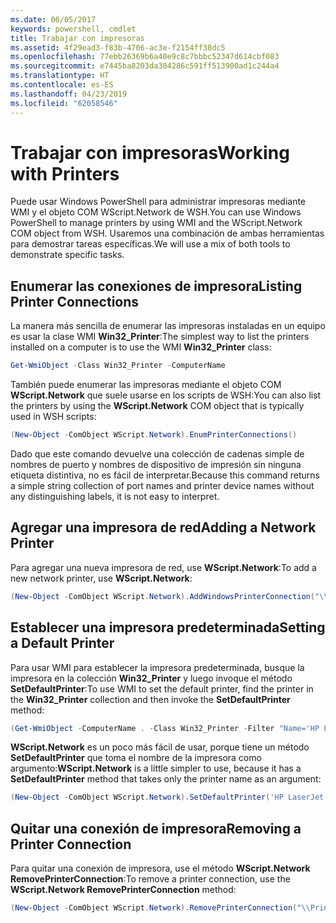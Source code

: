 ```yaml
---
ms.date: 06/05/2017
keywords: powershell, cmdlet
title: Trabajar con impresoras
ms.assetid: 4f29ead3-f83b-4706-ac3e-f2154ff38dc5
ms.openlocfilehash: 77ebb26369b6a40e9c8c7bbbc52347d614cbf083
ms.sourcegitcommit: e7445ba8203da304286c591ff513900ad1c244a4
ms.translationtype: HT
ms.contentlocale: es-ES
ms.lasthandoff: 04/23/2019
ms.locfileid: "62058546"
---
```

# <a name="working-with-printers"></a><span data-ttu-id="49fdf-103">Trabajar con impresoras</span><span class="sxs-lookup"><span data-stu-id="49fdf-103">Working with Printers</span></span>

<span data-ttu-id="49fdf-104">Puede usar Windows PowerShell para administrar impresoras mediante WMI y el objeto COM WScript.Network de WSH.</span><span class="sxs-lookup"><span data-stu-id="49fdf-104">You can use Windows PowerShell to manage printers by using WMI and the WScript.Network COM object from WSH.</span></span> <span data-ttu-id="49fdf-105">Usaremos una combinación de ambas herramientas para demostrar tareas específicas.</span><span class="sxs-lookup"><span data-stu-id="49fdf-105">We will use a mix of both tools to demonstrate specific tasks.</span></span>

## <a name="listing-printer-connections"></a><span data-ttu-id="49fdf-106">Enumerar las conexiones de impresora</span><span class="sxs-lookup"><span data-stu-id="49fdf-106">Listing Printer Connections</span></span>

<span data-ttu-id="49fdf-107">La manera más sencilla de enumerar las impresoras instaladas en un equipo es usar la clase WMI **Win32_Printer**:</span><span class="sxs-lookup"><span data-stu-id="49fdf-107">The simplest way to list the printers installed on a computer is to use the WMI **Win32_Printer** class:</span></span>

```powershell
Get-WmiObject -Class Win32_Printer -ComputerName
```

<span data-ttu-id="49fdf-108">También puede enumerar las impresoras mediante el objeto COM **WScript.Network** que suele usarse en los scripts de WSH:</span><span class="sxs-lookup"><span data-stu-id="49fdf-108">You can also list the printers by using the **WScript.Network** COM object that is typically used in WSH scripts:</span></span>

```powershell
(New-Object -ComObject WScript.Network).EnumPrinterConnections()
```

<span data-ttu-id="49fdf-109">Dado que este comando devuelve una colección de cadenas simple de nombres de puerto y nombres de dispositivo de impresión sin ninguna etiqueta distintiva, no es fácil de interpretar.</span><span class="sxs-lookup"><span data-stu-id="49fdf-109">Because this command returns a simple string collection of port names and printer device names without any distinguishing labels, it is not easy to interpret.</span></span>

## <a name="adding-a-network-printer"></a><span data-ttu-id="49fdf-110">Agregar una impresora de red</span><span class="sxs-lookup"><span data-stu-id="49fdf-110">Adding a Network Printer</span></span>

<span data-ttu-id="49fdf-111">Para agregar una nueva impresora de red, use **WScript.Network**:</span><span class="sxs-lookup"><span data-stu-id="49fdf-111">To add a new network printer, use **WScript.Network**:</span></span>

```powershell
(New-Object -ComObject WScript.Network).AddWindowsPrinterConnection("\\Printserver01\Xerox5")
```

## <a name="setting-a-default-printer"></a><span data-ttu-id="49fdf-112">Establecer una impresora predeterminada</span><span class="sxs-lookup"><span data-stu-id="49fdf-112">Setting a Default Printer</span></span>

<span data-ttu-id="49fdf-113">Para usar WMI para establecer la impresora predeterminada, busque la impresora en la colección **Win32_Printer** y luego invoque el método **SetDefaultPrinter**:</span><span class="sxs-lookup"><span data-stu-id="49fdf-113">To use WMI to set the default printer, find the printer in the **Win32_Printer** collection and then invoke the **SetDefaultPrinter** method:</span></span>

```powershell
(Get-WmiObject -ComputerName . -Class Win32_Printer -Filter "Name='HP LaserJet 5Si'").SetDefaultPrinter()
```

<span data-ttu-id="49fdf-114">**WScript.Network** es un poco más fácil de usar, porque tiene un método **SetDefaultPrinter** que toma el nombre de la impresora como argumento:</span><span class="sxs-lookup"><span data-stu-id="49fdf-114">**WScript.Network** is a little simpler to use, because it has a **SetDefaultPrinter** method that takes only the printer name as an argument:</span></span>

```powershell
(New-Object -ComObject WScript.Network).SetDefaultPrinter('HP LaserJet 5Si')
```

## <a name="removing-a-printer-connection"></a><span data-ttu-id="49fdf-115">Quitar una conexión de impresora</span><span class="sxs-lookup"><span data-stu-id="49fdf-115">Removing a Printer Connection</span></span>

<span data-ttu-id="49fdf-116">Para quitar una conexión de impresora, use el método **WScript.Network RemovePrinterConnection**:</span><span class="sxs-lookup"><span data-stu-id="49fdf-116">To remove a printer connection, use the **WScript.Network RemovePrinterConnection** method:</span></span>

```powershell
(New-Object -ComObject WScript.Network).RemovePrinterConnection("\\Printserver01\Xerox5")
```